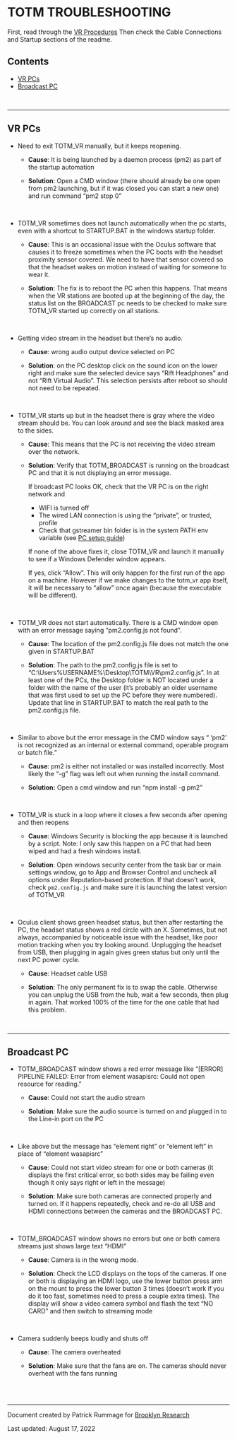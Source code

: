 # TOTM TROUBLESHOOTING

First, read through the [VR Procedures](https://docs.google.com/document/d/1x5ep65TPM-KHYitz88LDsFJRX1JCE8SJcl05volPcPo/edit?usp=sharing)
Then check the Cable Connections and Startup sections of the readme.

## Contents
* [VR PCs](#vr_pcs)
* [Broadcast PC](#broadcast_pc)

<br>

---

## VR PCs <a name="vr_pcs"></a>

* Need to exit TOTM_VR manually, but it keeps reopening.

    * **Cause**: It is being launched by a daemon process (pm2) as part of the startup automation

    * **Solution**: Open a CMD window (there should already be one open from pm2 launching, but if it was closed you can start a new one) and run command “pm2 stop 0”

<br>

* TOTM_VR sometimes does not launch automatically when the pc starts, even with a shortcut to STARTUP.BAT in the windows startup folder.

    * **Cause**: This is an occasional issue with the Oculus software that causes it to freeze sometimes when the PC boots with the headset proximity sensor covered. We need to have that sensor covered so that the headset wakes on motion instead of waiting for someone to wear it.

    * **Solution**: The fix is to reboot the PC when this happens. That means when the VR stations are booted up at the beginning of the day, the status list on the BROADCAST pc needs to be checked to make sure TOTM_VR started up correctly on all stations.

<br>

* Getting video stream in the headset but there’s no audio.

    * **Cause**: wrong audio output device selected on PC

    * **Solution**: on the PC desktop click on the sound icon on the lower
right and make sure the selected device says
“Rift Headphones” and not “Rift Virtual Audio”.
This selection persists after reboot so should not need
to be repeated.

<br>

* TOTM_VR starts up but in the headset there is gray where the video stream should be. You can look around and see the black masked area to the sides.

    * **Cause**: This means that the PC is not receiving the video stream  over the network.

    * **Solution**: Verify that TOTM_BROADCAST is running on the broadcast PC and that it is not displaying an error message.

        If broadcast PC looks OK, check that the VR PC is on the right network and
		* WIFI is turned off
		* The wired LAN connection is using the “private”, or trusted, profile
        * Check that gstreamer bin folder is in the system PATH env variable (see [PC setup guide](./totm_pc_setup.md))

        If none of the above fixes it, close TOTM_VR and launch it         manually to see if a Windows Defender window appears.

        If yes, click “Allow”. This will only happen for the first run of the app on a machine. However if we make changes to the totm_vr app itself, it will be necessary to “allow” once again (because the executable will be different).

<br>

* TOTM_VR does not start automatically. There is a CMD window open with an error message saying “pm2.config.js not found”.

    * **Cause**: The location of the pm2.config.js file does not match the one given in STARTUP.BAT

    * **Solution**: The path to the pm2.config.js file is set to “C:\Users\%USERNAME%\Desktop\TOTM\VR\pm2.config.js”. In at least one of the PCs, the Desktop folder is NOT located under a folder with the name of the user (it’s probably an older username that was first used to set up the PC before they were numbered). Update that line in STARTUP.BAT to match the real path to the pm2.config.js file.

<br>

* Similar to above but the error message in the CMD window says “ ‘pm2’ is not recognized as an internal or external command, operable program or batch file.”

    * **Cause**: pm2 is either not installed or was installed incorrectly. Most likely the “-g” flag was left out when running the install command.

    * **Solution:** Open a cmd window and run “npm install -g pm2”

<br>

* TOTM_VR is stuck in a loop where it closes a few seconds after opening and then reopens

    * **Cause**: Windows Security is blocking the app because it is launched by a script. Note: I only saw this happen on a PC that had been wiped and had a fresh windows install.

    * **Solution**: Open windows security center from the task bar or main settings window, go to App and Browser Control and uncheck all options under Reputation-based protection.
    If that doesn't work, check `pm2.config.js` and make sure it is launching the latest version of TOTM_VR

<br>

* Oculus client shows green headset status, but then after restarting the PC,  the headset status shows a red circle with an X. Sometimes, but not always, accompanied by noticeable issue with the headset, like poor motion tracking when you try looking around. Unplugging the headset from USB, then plugging in again gives green status but only until the next PC power cycle.

    * **Cause**: Headset cable USB

    * **Solution**: The only permanent fix is to swap the cable. Otherwise you can unplug the USB from the hub, wait a few seconds, then plug in again. That worked 100% of the time for the one cable that had this problem.

<br>

---

## Broadcast PC<a name="broadcast_pc"></a>

* TOTM_BROADCAST window shows a red error message like “[ERROR] PIPELINE FAILED: Error from element wasapisrc: Could not open resource for reading.”

    * **Cause**: Could not start the audio stream

    * **Solution**: Make sure the audio source is turned on and plugged in to the Line-in port on the PC

<br>

* Like above but the message has “element right” or “element left” in place of “element wasapisrc”

    * **Cause**: Could not start video stream for one or both cameras (it displays the first critical error, so both sides may be failing even though it only says right or left in the message)

    * **Solution**: Make sure both cameras are connected properly and turned on. If it happens repeatedly, check and re-do all USB and HDMI connections between the cameras and the BROADCAST PC.

<br>

* TOTM_BROADCAST window shows no errors but one or both camera streams just shows large text “HDMI”

    * **Cause**: Camera is in the wrong mode.

    * **Solution**: Check the LCD displays on the tops of the cameras. If one or both is displaying an HDMI logo, use the lower button press arm on the mount to press the lower button 3 times (doesn’t work if you do it too fast, sometimes need to press a couple extra times). The display will show a video camera symbol and flash the text “NO CARD” and then switch to streaming mode

<br>

* Camera suddenly beeps loudly and shuts off

    * **Cause**: The camera overheated

    * **Solution**: Make sure that the fans are on. The cameras should never overheat with the fans running

<br><br>

---

Document created by Patrick Rummage for [Brooklyn Research](https://brooklynresearch.com)

Last updated: August 17, 2022



